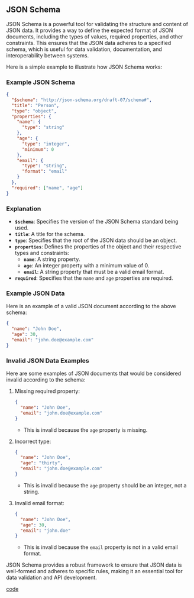## JSON Schema
JSON Schema is a powerful tool for validating the structure and content of JSON data. It provides a way to define the expected format of JSON documents, including the types of values, required properties, and other constraints. This ensures that the JSON data adheres to a specified schema, which is useful for data validation, documentation, and interoperability between systems.

Here is a simple example to illustrate how JSON Schema works:

### Example JSON Schema

```json
{
  "$schema": "http://json-schema.org/draft-07/schema#",
  "title": "Person",
  "type": "object",
  "properties": {
    "name": {
      "type": "string"
    },
    "age": {
      "type": "integer",
      "minimum": 0
    },
    "email": {
      "type": "string",
      "format": "email"
    }
  },
  "required": ["name", "age"]
}
```

### Explanation

- **`$schema`**: Specifies the version of the JSON Schema standard being used.
- **`title`**: A title for the schema.
- **`type`**: Specifies that the root of the JSON data should be an object.
- **`properties`**: Defines the properties of the object and their respective types and constraints:
  - **`name`**: A string property.
  - **`age`**: An integer property with a minimum value of 0.
  - **`email`**: A string property that must be a valid email format.
- **`required`**: Specifies that the `name` and `age` properties are required.

### Example JSON Data

Here is an example of a valid JSON document according to the above schema:

```json
{
  "name": "John Doe",
  "age": 30,
  "email": "john.doe@example.com"
}
```

### Invalid JSON Data Examples

Here are some examples of JSON documents that would be considered invalid according to the schema:

1. Missing required property:
   ```json
   {
     "name": "John Doe",
     "email": "john.doe@example.com"
   }
   ```
   - This is invalid because the `age` property is missing.

2. Incorrect type:
   ```json
   {
     "name": "John Doe",
     "age": "thirty",
     "email": "john.doe@example.com"
   }
   ```
   - This is invalid because the `age` property should be an integer, not a string.

3. Invalid email format:
   ```json
   {
     "name": "John Doe",
     "age": 30,
     "email": "john.doe"
   }
   ```
   - This is invalid because the `email` property is not in a valid email format.

JSON Schema provides a robust framework to ensure that JSON data is well-formed and adheres to specific rules, making it an essential tool for data validation and API development.



[code](../src/third_party_tools/jason)  

